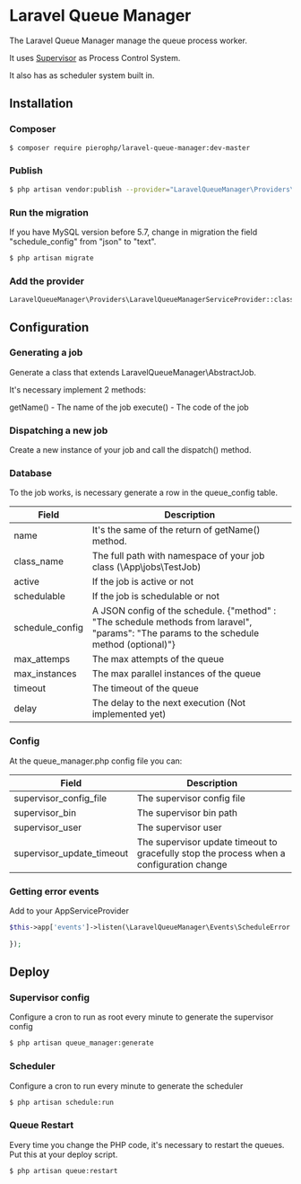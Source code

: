 # Laravel Queue Manager
The Laravel Queue Manager manage the queue process worker. 

It uses [Supervisor](http://supervisord.org/) as Process Control System.

It also has as scheduler system built in. 

## Installation

### Composer
```bash
$ composer require pierophp/laravel-queue-manager:dev-master
```

### Publish
```bash
$ php artisan vendor:publish --provider="LaravelQueueManager\Providers\LaravelQueueManagerServiceProvider"
```

### Run the migration

If you have MySQL version before 5.7, change in migration the field "schedule_config" from "json" to "text". 

```bash
$ php artisan migrate
```

### Add the provider
```
LaravelQueueManager\Providers\LaravelQueueManagerServiceProvider::class,
```
## Configuration

### Generating a job

Generate a class that extends LaravelQueueManager\AbstractJob.

It's necessary implement 2 methods:

getName() - The name of the job
execute() - The code of the job

### Dispatching a new job
Create a new instance of your job and call the dispatch() method.

### Database

To the job works, is necessary generate a row in the queue_config table.

| Field | Description |
| --- | --- |
| name | It's the same of the return of getName() method. |
| class_name | The full path with namespace of your job class (\App\jobs\TestJob) |
| active | If the job is active or not |
| schedulable | If the job is schedulable or not |
| schedule_config | A JSON config of the schedule. {"method" : "The schedule methods from laravel", "params": "The params to the schedule method (optional)"}|
| max_attemps | The max attempts of the queue |
| max_instances | The max parallel instances of the queue |
| timeout | The timeout of the queue |
| delay | The delay to the next execution (Not implemented yet) |

### Config

At the queue_manager.php config file you can:

| Field | Description |
| --- | --- |
| supervisor_config_file | The supervisor config file |
| supervisor_bin | The supervisor bin path |
| supervisor_user | The supervisor user |
| supervisor_update_timeout | The supervisor update timeout to gracefully stop the process when a configuration change |

### Getting error events
Add to your AppServiceProvider
```php
$this->app['events']->listen(\LaravelQueueManager\Events\ScheduleError::class, function(\LaravelQueueManager\Events\ScheduleError; $scheduleError){
            
});
```

## Deploy

### Supervisor config
Configure a cron to run as root every minute to generate the supervisor config

```bash
$ php artisan queue_manager:generate
```

### Scheduler
Configure a cron to run every minute to generate the scheduler
```bash
$ php artisan schedule:run
```

### Queue Restart
Every time you change the PHP code, it's necessary to restart the queues. Put this at your deploy script.
```bash
$ php artisan queue:restart
```
